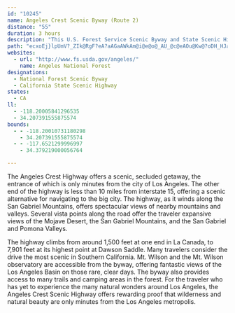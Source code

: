 ```yaml
---
id: "10245"
name: Angeles Crest Scenic Byway (Route 2)
distance: "55"
duration: 3 hours
description: "This U.S. Forest Service Scenic Byway and State Scenic Highway winds along the spine of the San Gabriel Mountains.  It provides views of mountain peaks, the Mojave Desert and the Los Angeles Basin."
path: "ecxoEj}lpUmV?_ZIk@RgF?eA?aAGaAWkAm@i@e@o@_AU_@c@eAOu@Kw@?oDH_HJaAZ_Br@iCf@}Ah@u@z@k@`@Ur@u@Zc@^uAHeA?u@I{@MuAOiBUkAQe@S[OUi@c@SKUKSCo@EQ?S?YHc@N_@Vc@j@gFlKoAjCU\\_@b@[Tk@TaAHy@K_@Q]Uc@e@S]Qu@Io@EaCEw@Gq@Mq@Ka@[cA_@s@c@g@kAoA{@cAqA}AoAsAUMWGo@Bo@d@w@l@_@No@@i@G[SSQa@q@Qi@E_@Ag@FeC?[G[MWGM]WgBs@_@SQO]o@i@wAWs@Qs@Go@EeALmA?YC_@M]KWYU_@KqAG_@QSYSa@c@mBIQY[e@K{@BgDZ]LUPOTK\\Il@k@zAsAbCYZOHWLw@BkBAy@CU@UD[JsAd@y@X_@N_@VQP}@nBSVKJc@VgB^YNe@^]b@KRK\\Ih@IbAD`ADjBPxGIp@K\\OXOTg@b@WNUJGBo@Be@Kc@SUUMSYi@Wy@m@{@y@k@eAWmEOu@Pg@Ve@h@c@rA]v@[\\[TSHq@@c@G]C_@Ae@F[Li@b@IJc@v@c@`@YN_@HW@e@Ek@Eo@MSA]@[JaAl@cAr@WNcArAGFSN}@d@a@V_@T[Xg@n@MXGTKp@Ej@A|@?r@Aj@Kl@KVo@f@ULg@J]Ba@Cq@Wu@o@k@Ui@KW?qAX}@h@oAlAUVg@^g@j@Wb@GVCxAR~ABZAv@Kd@Ob@[Zc@Rc@BeBOaAE]FMDWPUZW^KRGVGd@Eh@EXMXUVa@VWH[BQBi@IsAmAk@c@iAgAO[MSGa@CkBS}@c@m@WMw@MSBYB{Av@u@PmB\\m@?c@C{@UWMWWc@gAKa@G_@?c@Dy@Fc@Ne@N]FMT]XSZQ~@_@^SVKb@m@Rc@Lq@@w@Io@Ki@GMMYU]a@Sw@KoELYGKEUQg@]U}@Km@Au@L{A^iFDa@F_BAm@]w@GMW]aA_@e@CYFc@Ho@H[Bm@Cc@K]Se@a@e@i@s@iASo@Ai@@s@No@Vm@hAmAx@_Av@u@|Aq@dAc@j@[LIb@q@Hi@Bc@Ai@Mu@Ka@e@o@e@Ya@MgEe@e@G{BAa@By@NoAXYFSBk@CeAc@U]M[Qq@Ec@@_@Dg@ZaA`@aAV{@RoAFkAJyARuALg@F[Xw@`@q@Zk@b@]`@k@Pa@Vo@Je@Jk@Bm@CyBC_@I[GWkA{C[o@m@i@QM]Mc@EaAAeDUyAH}@Da@Ek@WcAo@i@u@Ws@Os@IqAA_ALmB?q@Ca@I_@OYc@m@_BkA}@iAuCiEa@q@_@_AQ{@Ci@Ck@B}@N_BJiATs@dAqBVc@Ng@j@sFNo@N_@Re@V]r@w@r@{@T]L[Lo@?o@Ec@Kg@Uc@qAsB_BuBo@m@wAw@k@c@]m@M]Gm@?w@b@}CBm@@a@CmC?mAAmAEqBKkAYoB_A}CUw@YcBCSAm@?{@Fy@TyAf@wCd@eDVmCdAwKd@wBTg@x@yBj@_B^{AHiAAa@MiAOo@aB}EaB}EOm@C[?g@DYH]Ra@NU^_@TK\\K^C^ITKf@]V]Vs@Dq@?wA@o@Dc@\\kAXw@l@gAbA}ATg@n@gBfByEj@eBPk@Hg@LcABm@AgAMkBYaCGcACa@@c@PkAZqAfAkDZaAL_@H_@@u@A]]uBGi@Ai@TeBl@}Al@m@d@o@j@k@T]Vi@N[ZsAfA{GVqADk@Ae@Cc@Ic@Ig@Km@C_@Am@Bu@Fk@Ng@Ri@Tc@X_@`@a@j@e@d@c@R]Tk@FYd@uBl@cDTiAF[JSTe@f@g@nAw@\\UP_@F{@Ca@IYKYQQYO_@G]Fa@PYVOXQp@Kh@[p@YXa@T_A\\}Bz@s@LU?YDkEi@c@GmAg@m@c@][]MYMa@AUF[La@d@M`@Gv@A|BIx@I\\[b@UTu@Tk@D[C[OWWOWK]Ec@?i@BYHUJUZWVW~CsDTe@Ro@Ng@T_ATo@HQFQl@_@JE`@Md@Ad@Jv@\\jAhAFFRHRLVDRDb@DZAf@GdAWb@[b@g@hB{CpAgCLYLa@@m@Ee@O[QYUSUKYC_@CcBD_@QWQ[a@O]Qe@Oe@EWKo@Be@DWx@mBJ_@@W@_@Im@o@oDK_AFc@J[\\[ZOTELAD?VDZNTNRT`@l@XVZR\\Cl@W\\SlAu@`C}@dAa@^c@f@Y`Ak@^[\\UpA_Ad@]p@o@RYTy@Ro@CcAOu@i@mAk@c@uEoB}AsAw@kBOmAOyDIg@i@kAwBy@{B_Bc@QsDRs@UwGkGo@y@_@u@Os@I_BVmBt@sDFyAKqCsA}EE_BXsAlFwIRi@JeAEsAo@eA}CyCg@s@[w@UmBBsAP{BE}@Om@sBkBYo@Os@?q@v@_ECaAOs@]k@yAyAi@sADqCEcBe@eAQWwCkA}@mAOa@Iw@Ds@`AuGSaBYk@iEgDi@iAO_A?sAXiAnCeFhBmF|@yA`AaC\\wCE{Bc@oEEmKIeA_DoIIw@CaBOeAi@_AcAaAYs@e@qCk@aAiAi@qCGiA{@YcAByAbC{EJkBOaAeCmJIsAHm@x@qC?mBOu@HwAPs@|AmCTmARqE?uA]cCaKeZUgAOyCIeFOm@?g@_BeG]iCEkC^uPy@uLEaCDi@x@uDXgDd@mAhAeBNk@DgAGyAm@yHHaEQ_GJ{@Xw@tAmBN_@Ba@IkAy@aBw@mAWq@Mk@KgADy@UmCc@_CO_BVsFWaAu@yA}@eA[_ADuA\\kA`@y@R_B]gCCqAPsCQu@kBkCs@yBWgBi@kBqA{C[e@gG{Fw@eDeAsIs@{BAmADe@RY@k@UoBm@}@y@k@iDs@i@a@sDqFsGoEmBeBuLiNcAkDeAwMIaDl@}GSmBYgAu@_A}Ae@oAG}@RqKzH}@jAyAnEu@v@[L}AHgLeCc@?o@Ps@r@Uh@It@ZnFG`BO|@_@`AwAdBsDfBw@rAKrAJrCAdBYzAu@|A]ZeAh@sBRwAWoC_Bo@G_AP_AdAWx@BhBjAfFXvCBx@i@|LYxBi@~BcAzB}HdMiBtBcBdA_Bj@gDZcBEiGaBcBGgAF_A`@u@j@_C~DmCzBmCpBs@^_ATs@?cA[[S]]Wg@Yy@IkB@uBC}@WgAy@kAyCgC}@gCKgCZsDAqB]mB_AgAaJyDoAYiAFcAd@]b@k@lAw@nDWx@u@jAgAz@_A\\mEx@y@D]?iBq@_AaAe@yAIs@BeC~@yEDmBy@gIEmAJmGIgAGq@Yq@]c@}DkCeAY}A?UFc@d@aG`EaBb@cBDsOcBmOaDgCY}@SuAgAm@iBGo@Ge@FkA`@{DCkBUsBiCmG]m@eAqAoBiAy@]sDs@cLaBoRRoBSoCiAo@c@}AcB_BaCg@]eBi@eACm@QiAo@aAgAiJaUYqBTuATg@^]f@Y|HyB^WhAmARe@TsAGoCiDyJGo@BkAXsCA_Cw@uBa@_BOqCXuBzEeP`@uCE_Co@oC_@w@{XwZyEiHwFsOqJqYYeCUoE?{Bj@cB|@aA~CcAx@a@`AkAp@iDh@qEEgCXaGxAuCxCcEh@aBDmAIqAk@uA}@cA_BoEcA{H?k@b@sCT_CIkAOi@sCqDo@eBiAiF_Aw@c@Gi@F[Nm@z@aBhGaBbI_@bFSdAk@`By@p@iAl@gCPaAXkClBq@Jg@Q_@Se@aAD_ANc@r@m@^GlCFj@G^Qp@s@zA{D\\wAFeFb@aDhAcG?}@YgAk@_Ao@[m@q@U_A@}@L]xBqB^kB?{@ScB?u@ReAXs@~AkAfAsBhCuL^aHPgAVeArAgDt@sAR}@NoADkAIeAOk@sBuD_@yBJmBl@qBzLyQnA}A|@q@xCoAlDm@hBExALlE~@hBC|@U`Aq@\\y@h@aD?q@e@uB{I_M_B}EWqEVsJd@uDTeAjBsEN_ACu@Sm@_Ao@s@Gg@Pk@`@kBlBi@P}ALo@Si@_@_AuAMe@U_E]yAq@qAgC{G_@y@_CaBy@qASmAFoCGeAKq@_@e@u@g@aB]cCU_D_As@g@oAkB}@qCUuCNaAlDgJ^kBCqAo@y@}As@_A_BI{@LeBb@u@j@e@lE_BfDmFPw@AoBYy@wBqBYe@aAaEc@g@mASyA_B_@w@i@gC?mEH_BNaAb@}@t@u@hCsAr@q@b@gAHw@CyCTuKQ{ASs@q@u@}@a@gDEoAMiAYs@e@iAyB{A_FqAiDi@cAk@a@cA@s@TiDtA_B?y@[cBiAuIaDq@g@]s@Uy@?kDUw@qF}Gm@eBSuDAcEHgBt@gDNsAGmDF_DEaAIw@e@y@}AmAu@{@_@eAG_BFeATqApK_VlBoFrA_AnBWXDnBz@vAvBn@l@n@X^BvCQf@_@f@}@PmAQuA}AgHW_Dy@kGGcCh@uNKeBcBgJ_@uCCcBBgAZkBpEcNTgA@_A_@qBeC_Ci@Uo@GgBTq@?gA[u@y@kAkGFsANy@^y@x@y@|B_@bAe@Za@h@y@XkADyAPyAPm@T_@l@a@hAOhBV~Bk@bBEx@Or@w@t@aD|@cAf@UdBWhEqAz@AzB\\tA@dAe@RSRa@TsARgIIcBg@{BAg@Lq@d@qAhAgCtBsF`A_AhEmB|EAn@Qn@e@l@u@Nc@Ha@@yAIk@_AuD?w@\\mAx@qA^aA`@_Hx@cGM_A[m@e@q@k@]w@?mDj@qBHm@Wu@gAw@]iAQkGHkAe@_@YOYOyBXmERq@~ByC^u@TqA?qAJcAvAaFx@_J\\yB`@gEIgAUi@e@g@c@Sy@CaCh@_AJcBc@g@[wAmCo@c@q@?uCj@eAKsA[uAoAo@SsCSc@Pc@d@k@fA_@Z}@VwCPe@Lc@\\k@`Ai@`BcAlAwC~A[^cB`Fi@d@i@JsAMe@SYc@o@gAY}@ImAFuCW_Au@gAaBe@{BRi@Ew@_@eByCoCmCqAsCU_@iAs@iCq@}FqIcCmByDoBk@{@Kk@KmCFyDVuAR_@P_@lAy@^MbB?~@ZlCpDj@^`B\\rDxBxBA`Ee@jAe@r@e@b@u@Tq@r@uJT_AZ_@Z[l@W~CQjGo@|@c@d@g@^}AIwA_AkCe@s@aDsBa@mBHqCSyB_@qAmCuFi@cEe@cAy@a@gGQ}AYi@We@s@_AgDs@u@sFFiAs@m@kAQgBSm@m@i@oCByCf@i@Ks@a@s@eAGgA|@aGAyCHk@hAgBh@yDnAuDBw@Yy@c@a@i@W_F]uBmAkB\\wCzAyB~AyAp@y@Ly@?eAQo@[i@_@m@}@cBs@k@Ao@JwAl@_CdBsAzAsAXcAYaBsBiAkBWy@OyAD_BXoAXk@f@_@z@M~EL|@Gx@]h@k@h@}@NcACeBk@uJ_@mAmByBIm@EyA~AmDVsA@k@Am@Sk@aAyA{AgDAm@ZmDKqEDs@Ts@^_@lCeBj@ObDOfBUh@_@dA_Bb@mBBkB}@aDs@y@_AqCyCaC_@w@IcBHyF^sEb@mD@s@{@iNZkBxCyKRoA?m@_AkICoBNiA\\iAdC_ERs@TiBLgDCaAYwAe@}@wAwAe@Si@MsDEaILwC~@k@JsAQi@{@Ok@UyBNeBEgBc@mAyBwEIy@HoAd@}A`AmAdE{A|@o@NUJWt@yDfAyB^mBHyAS_CuAqDY_AOkA\\yEM{@o@_CSqBEmCIq@Yo@c@e@u@_@mEa@_Ac@c@e@k@aBI_A@gAReAb@eAbCsENoA@wCLs@\\g@d@S^E^D~An@bAP~@S^Sr@oA^qE^wAXg@~AqA|@yAToA?k@OkAiAmDU_BG{BLyATeArCmGb@gBXgBN}C_@uKBy@p@mChAyBlAaAdBcAX_@n@cBHsBc@oBe@u@qIoH}@cAeBgAmCaAk@w@}@{Ag@k@mAi@wDu@iBm@cAkAUeAEeANuAZq@t@y@dLsEr@GhDl@xAKbAu@b@_BJwACa@Uy@Ue@cAeAUKyBAoAYi@_@mBmCa@YyJkC_@_@Sa@Q_A?qAT{@v@qBPy@DgA_@mGNsKKoAwAmGOqA?g@RkA^sAbBsDl@g@tEaGbDeDh@y@pDgHz@gDr@sDPuPVyBXsA~BuE^iA^wFR}ArDkNnCeNb@uCR_DDgJRmC~@mCbEoJjDkG|@{CzBeLZ}BXyH^mFr@{ChBeGrAsFJeBBcD"
websites:
  - url: "http://www.fs.usda.gov/angeles/"
    name: Angeles National Forest
designations:
  - National Forest Scenic Byway
  - California State Scenic Highway
states:
  - CA
ll:
  - -118.20005841296535
  - 34.207391555875574
bounds:
  - - -118.20010731180298
    - 34.207391555875574
  - - -117.6521299996997
    - 34.379219000056764

---
```


The Angeles Crest Highway offers a scenic, secluded getaway, the entrance of which is only minutes from the city of Los Angeles.  The other end of the highway is less than 10 miles from interstate 15, offering a scenic alternative for navigating to the big city.  The highway, as it winds along the San Gabriel Mountains, offers spectacular views of nearby mountains and valleys.  Several vista points along the road offer the traveler expansive views of the Mojave Desert, the San Gabriel Mountains, and the San Gabriel and Pomona Valleys.

The highway climbs from around 1,500 feet at one end in La Canada, to 7,901 feet at its highest point at Dawson Saddle.  Many travelers consider the drive the most scenic in Southern California.  Mt. Wilson and the Mt. Wilson observatory are accessible from the byway, offering fantastic views of the Los Angeles Basin on those rare, clear days.  The byway also provides access to many trails and camping areas in the forest. For the traveler who has yet to experience the many natural wonders around Los Angeles, the Angeles Crest Scenic Highway offers rewarding proof that wilderness and natural beauty are only minutes from the Los Angeles metropolis.

